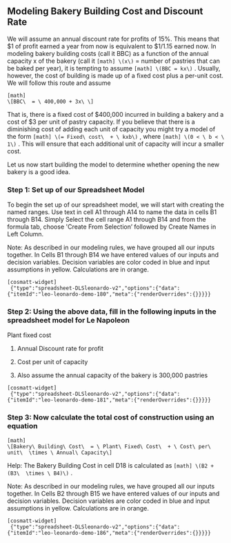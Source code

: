 ## Modeling Bakery Building Cost and Discount Rate

We will assume an annual discount rate for profits of 15%. This means that $1 of profit earned a year from now is equivalent to $1/1.15 earned now. In modeling bakery building costs (call it BBC) as a function of the annual capacity x of the bakery (call it 
`
[math]
\(x\)
`
 = number of pastries that can be baked per year), it is tempting to assume 
`
[math]
\(BBC = kx\)
`
. Usually, however, the cost of building is made up of a fixed cost plus a per-unit cost. We will follow this route and assume


```
[math]
\[BBC\  = \ 400,000 + 3x\ \]
```

That is, there is a fixed cost of $400,000 incurred in building a bakery and a cost of $3 per unit of pastry capacity. If you believe that there is a diminishing cost of adding each unit of capacity you might try a model of the form 
`
[math]
\(= Fixed\ cost\  + \ kxb\)
`
 , where 
`
[math]
\(0 < \ b < \ 1\)
`
. This will ensure that each additional unit of capacity will incur a smaller cost.

Let us now start building the model to determine whether opening the new bakery is a good idea.

### Step 1: Set up of our Spreadsheet Model

To begin the set up of our spreadsheet model, we will start with creating the named ranges. Use text in cell A1 through A14 to name the data in cells B1 through B14. Simply Select the cell range A1 through B14 and from the formula tab, choose 'Create From Selection’ followed by Create Names in Left Column.

Note: As described in our modeling rules, we have grouped all our inputs together. In Cells B1 through B14 we have entered values of our inputs and decision variables. Decision variables are color coded in blue and input assumptions in yellow. Calculations are in orange.

```
[cosmatt-widget]
 {"type":"spreadsheet-DLSleonardo-v2","options":{"data":{"itemId":"leo-leonardo-demo-180","meta":{"renderOverrides":{}}}}} 
```

### Step 2: Using the above data, fill in the following inputs in the spreadsheet model for Le Napoleon

Plant fixed cost

1.  Annual Discount rate for profit

2.  Cost per unit of capacity

3.  Also assume the annual capacity of the bakery is 300,000 pastries

```
[cosmatt-widget]
 {"type":"spreadsheet-DLSleonardo-v2","options":{"data":{"itemId":"leo-leonardo-demo-181","meta":{"renderOverrides":{}}}}} 
```

### Step 3: Now calculate the total cost of construction using an equation


```
[math]
\[Bakery\ Building\ Cost\  = \ Plant\ Fixed\ Cost\  + \ Cost\ per\ unit\  \times \ Annual\ Capacity\]
```

Help: The Bakery Building Cost in cell D18 is calculated as 
`
[math]
\(B2 + (B3\  \times \ B4)\)
`
.

Note: As described in our modeling rules, we have grouped all our inputs together. In Cells B2 through B15 we have entered values of our inputs and decision variables. Decision variables are color coded in blue and input assumptions in yellow. Calculations are in orange.

```
[cosmatt-widget]
 {"type":"spreadsheet-DLSleonardo-v2","options":{"data":{"itemId":"leo-leonardo-demo-186","meta":{"renderOverrides":{}}}}} 
```
